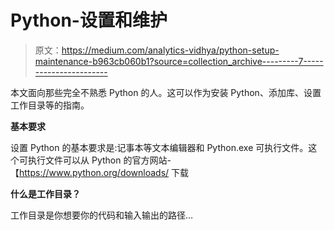 # Python-设置和维护

> 原文：<https://medium.com/analytics-vidhya/python-setup-maintenance-b963cb060b1?source=collection_archive---------7----------------------->

本文面向那些完全不熟悉 Python 的人。这可以作为安装 Python、添加库、设置工作目录等的指南。

**基本要求**

设置 Python 的基本要求是:记事本等文本编辑器和 Python.exe 可执行文件。这个可执行文件可以从 Python 的官方网站-【https://www.python.org/downloads/ 下载

**什么是工作目录？**

工作目录是你想要你的代码和输入输出的路径…